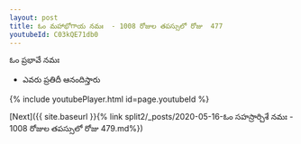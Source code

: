 ```yaml
---
layout: post
title: ఓం మహాభోగాయ నమః  - 1008 రోజుల తపస్సులో రోజు  477
youtubeId: C03kQE71db0
---
```

 
 
 ఓం ప్రభావే నమః  
 
 -  ఎవరు ప్రతిదీ ఆనందిస్తారు 
 
  
 
  
 
 
 
 
 
 


{% include youtubePlayer.html id=page.youtubeId %}
 
[Next]({{ site.baseurl }}{% link  split2/_posts/2020-05-16-ఓం సహస్రార్చిశే నమః  - 1008 రోజుల తపస్సులో రోజు  479.md%})
 
